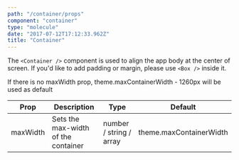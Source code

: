 ```yaml
---
path: "/container/props"
component: "container"
type: "molecule"
date: "2017-07-12T17:12:33.962Z"
title: "Container"
---
```


The `<Container />` component is used to align the app body at the center of screen.
If you'd like to add padding or margin, please use `<Box />` inside it.

If there is no maxWidth prop, theme.maxContainerWidth - 1260px will be used as default

| Prop | Description | Type | Default |
| ------ | ----------- | ---- | ------- |
| maxWidth | Sets the max-width of the container | number / string / array | theme.maxContainerWidth |
